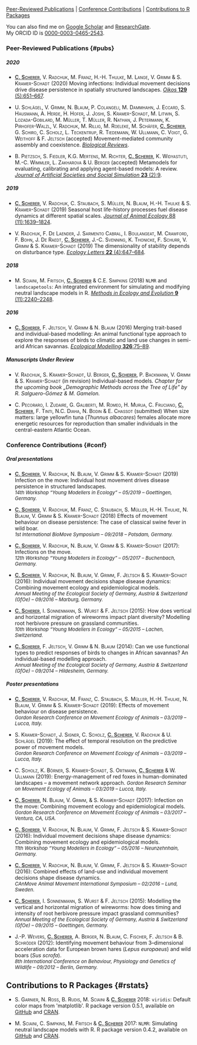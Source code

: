 [Peer-Reviewed Publications](#pubs)  |  [Conference Contributions](#conf)  |  [Contributions to R Packages](#rstats)

You can also find me on [Google Scholar](https://scholar.google.com/citations?user=6o61j_IAAAAJ&hl=en&oi=sra) and [ResearchGate](https://www.researchgate.net/profile/Cedric_Scherer/contributions).  
My ORCID ID is [0000-0003-0465-2543](https://orcid.org/0000-0003-0465-2543).


### Peer-Reviewed Publications {#pubs}

##### 2020

- <span style='font-variant:small-caps;'><u style='font-weight:700;color:#414141;'>C. Scherer</u>, V. Radchuk, M. Franz, H.-H. Thulke, M. Lange, V. Grimm & S. Kramer-Schadt</span> (2020) Moving infections: Individual movement decisions drive disease persistence in spatially structured landscapes. [*Oikos* **129** (5):651–667](https://doi.org/10.1111/oik.07002).

- <span style='font-variant:small-caps;'>U. Schlägel, V. Grimm, N. Blaum, P. Colangeli, M. Dammhahn, J. Eccard, S. Hausmann, A. Herde, H. Hofer, J. Joshi, S. Kramer-Schadt, M. Litwin, S. Lozada-Gobilard, M. Müller, T. Müller, R. Nathan, J. Petermann, K. Pirhofer-Walzl, V. Radchuk, M. Rillig, M. Roeleke, M. Schäfer, <u style='font-weight:700;color:#414141;'>C. Scherer</u>, G. Schiro, C. Scholz, L. Teckentrup, R. Tiedemann, W. Ullmann, C. Voigt, G. Weithoff & F. Jeltsch</span> (accepted) Movement-mediated community assembly and coexistence. [*Biological Reviews*]( https://doi.org/10.1111/brv.12600).

- <span style='font-variant:small-caps;'>B. Pietzsch, S. Fiedler, K.G.  Mertens, M. Richter, <u style='font-weight:700;color:#414141;'>C. Scherer</u>, K. Widyastuti, M.-C. Wimmler, L. Zakharova & U. Berger</span> (accepted) Metamodels for evaluating, calibrating and applying agent-based models: A review. [*Journal of Artificial Societies and Social Simulation* **23** (2):9](http://doi.org/10.18564/jasss.4274).

##### 2019

- <span style='font-variant:small-caps;'><u style='font-weight:700;color:#414141;'>C. Scherer</u>, V. Radchuk, C. Staubach, S. Müller, N. Blaum, H.-H. Thulke & S. Kramer-Schadt</span> (2019) Seasonal host life-history processes fuel disease dynamics at different spatial scales.
[*Journal of Animal Ecology* 88 (11):1639–1824](https://doi.org/10.1111/1365-2656.13070).

- <span style='font-variant:small-caps;'>V. Radchuk, F. De Laender, J. Sarmento Cabral, I. Boulangeat, M. Crawford, F. Bohn, J. De Raedt, <u style='font-weight:700;color:#414141;'>C. Scherer</u>, J.-C. Svenning, K. Thonicke, F. Schurr, V. Grimm & S. Kramer-Schadt (2019)</span> The dimensionality of stability depends on disturbance type.
[*Ecology Letters* **22** (4):647–684](https://doi.org/10.1111/ele.13226).

##### 2018

- <span style='font-variant:small-caps;'>M. Sciaini, M. Fritsch, <u style='font-weight:700;color:#414141;'>C. Scherer</u> & C.E. Simpkins (2018)</span> `NLMR` and `landscapetools`: An integrated environment for simulating and modifying neutral landscape models in R.
[*Methods in Ecology and Evolution* **9** (11):2240–2248](https://doi.org/10.1111/2041-210X.13076).

##### 2016

- <span style='font-variant:small-caps;'><u style='font-weight:700;color:#414141;'>C. Scherer</u>, F. Jeltsch, V. Grimm & N. Blaum (2016)</span> Merging trait-based and individual-based modelling: An animal functional type approach to explore the responses of birds to climatic and land use changes in semi-arid African savannas. [*Ecological Modelling* **326**:75–89](https://doi.org/10.1016/j.ecolmodel.2015.07.005).


##### Manuscripts Under Review
- <span style='font-variant:small-caps;'>V. Radchuk, S. Kramer-Schadt, U. Berger, <u style='font-weight:700;color:#414141;'>C. Scherer</u>, P. Backmann, V. Grimm & S. Kramer-Schadt</span> (in revision)</span> Individual-based models. *Chapter for the upcoming book „Demographic Methods across the Tree of Life” by R. Salguero-Gómez & M. Gamelon.*

- <span style='font-variant:small-caps;'>C. Pecoraro, I. Zudaire, G. Galiberti, M. Romeo, H. Murua, C. Fruciano, <u style='font-weight:700;color:#414141;'>C. Scherer</u>, F. Tinti, N.C. Diaha, N. Bodin & E. Chassot</span> (submitted)</span> When size matters: large yellowfin tuna (*Thunnus  albacares*) females allocate more energetic resources for reproduction than smaller individuals in the central-eastern Atlantic Ocean.

### Conference Contributions {#conf}

##### Oral presentations
- <span style='font-variant:small-caps;'><u style='font-weight:700;color:#414141;'>C. Scherer</u>, V. Radchuk, N. Blaum, V. Grimm & S. Kramer-Schadt (2019)</span> Infection on the move: Individual host movement drives disease persistence in structured landscapes.  
<font size="2">*14th Workshop “Young Modellers in Ecology” – 05/2019 – Goettingen, Germany.*</font>

- <span style='font-variant:small-caps;'><u style='font-weight:700;color:#414141;'>C. Scherer</u>, V. Radchuk, M. Franz, C. Staubach, S. Müller, H.-H. Thulke, N. Blaum, V. Grimm & S. Kramer-Schadt (2018)</span> Effects of movement behaviour on disease persistence: The case of classical swine fever in wild boar.  
<font size="2">*1st International BioMove Symposium – 09/2018 – Potsdam, Germany.*</font>

- <span style='font-variant:small-caps;'><u style='font-weight:700;color:#414141;'>C. Scherer</u>, V. Radchuk, N. Blaum, V. Grimm & S. Kramer-Schadt  (2017)</span>: Infections on the move.  
<font size="2">*12th Workshop “Young Modellers in Ecology” – 05/2017 – Buchenbach, Germany.*</font>

- <span style='font-variant:small-caps;'><u style='font-weight:700;color:#414141;'>C. Scherer</u>, V. Radchuk, N. Blaum, V. Grimm, F. Jeltsch & S. Kramer-Schadt (2016)</span>: Individual movement decisions shape disease dynamics: Combining movement ecology and epidemiological models.  
<font size="2">*Annual Meeting of the Ecological Society of Germany, Austria & Switzerland (GfOe) – 09/2016 – Marburg, Germany.*</font>

- <span style='font-variant:small-caps;'><u style='font-weight:700;color:#414141;'>C. Scherer</u>, I. Sonnenmann, S. Wurst & F. Jeltsch (2015)</span>: How does vertical and horizontal migration of wireworms impact plant diversity? Modelling root herbivore pressure on grassland communities.   
<font size="2">*10th Workshop “Young Modellers in Ecology” – 05/2015 – Lachen, Switzerland.*</font>

- <span style='font-variant:small-caps;'><u style='font-weight:700;color:#414141;'>C. Scherer</u>, F. Jeltsch, V. Grimm & N. Blaum (2014)</span>: Can we use functional types to predict responses of birds to changes in African savannas? An individual-based modelling approach.  
<font size="2">*Annual Meeting of the Ecological Society of Germany, Austria & Switzerland (GfOe) – 09/2014 – Hildesheim, Germany.*</font>


##### Poster presentations
- <span style='font-variant:small-caps;'><u style='font-weight:700;color:#414141;'>C. Scherer</u>, V. Radchuk, M. Franz, C. Staubach, S. Müller, H.-H. Thulke, N. Blaum, V. Grimm & S. Kramer-Schadt (2019)</span>: Effects of movement behaviour on disease persistence.  
<font size="2">*Gordon Research Conference on Movement Ecology of Animals – 03/2019 – Lucca, Italy.*</font>

- <span style='font-variant:small-caps;'>S. Kramer-Schadt, J. Signer, C. Scholz, <u style='font-weight:700;color:#414141;'>C. Scherer</u>, V. Radchuk & U. Schlägel (2019)</span>: The effect of temporal resolution on the predictive power of movement models.  
<font size="2">*Gordon Research Conference on Movement Ecology of Animals – 03/2019 – Lucca, Italy.*</font>

- <span style='font-variant:small-caps;'>C. Scholz, K. Börner, S. Kramer-Schadt, S. Ortmann, <u style='font-weight:700;color:#414141;'>C. Scherer</u> & W. Ullmann (2019)</span>: Energy-management of red foxes in human-dominated landscapes – a movement network approach.
<font size="2">*Gordon Research Seminar on Movement Ecology of Animals – 03/2019 – Lucca, Italy.*</font>

- <span style='font-variant:small-caps;'><u style='font-weight:700;color:#414141;'>C. Scherer</u>, N. Blaum, V. Grimm, & S. Kramer-Schadt (2017)</span>: Infection on the move: Combining movement ecology and epidemiological models.  
<font size="2">*Gordon Research Conference on Movement Ecology of Animals – 03/2017 – Ventura, CA, USA.*</font>

- <span style='font-variant:small-caps;'><u style='font-weight:700;color:#414141;'>C. Scherer</u>, V. Radchuk, N. Blaum, V. Grimm, F. Jeltsch & S. Kramer-Schadt (2016)</span>: Individual movement decisions shape disease dynamics: Combining movement ecology and epidemiological models.  
<font size="2">*11th Workshop “Young Modellers in Ecology” – 05/2016 – Neunzehnhain, Germany.*</font>

- <span style='font-variant:small-caps;'><u style='font-weight:700;color:#414141;'>C. Scherer</u>, V. Radchuk, N. Blaum, V. Grimm, F. Jeltsch & S. Kramer-Schadt (2016)</span>: Combined effects of land-use and individual movement decisions shape disease dynamics.  
<font size="2">*CAnMove Animal Movement International Symposium – 02/2016 – Lund, Sweden.*</font>

- <span style='font-variant:small-caps;'><u style='font-weight:700;color:#414141;'>C. Scherer</u>, I. Sonnenmann, S. Wurst & F. Jeltsch (2015)</span>: Modelling the vertical and horizontal migration of wireworms: how does timing and intensity of root herbivore pressure impact grassland communities?  
<font size="2">*Annual Meeting of the Ecological Society of Germany, Austria & Switzerland (GfOe) – 09/2015 – Goettingen, Germany.*</font>

- <span style='font-variant:small-caps;'>J.-P. Wevers, <u style='font-weight:700;color:#414141;'>C. Scherer</u>, A. Berger, N. Blaum, C. Fischer, F. Jeltsch & B. Schröder (2012)</span>: Identifying movement behaviour from 3–dimensional acceleration data for European brown hares (*Lepus europaeus*) and wild boars (*Sus scrofa*).  
<font size="2">*8th International Conference on Behaviour, Physiology and Genetics of Wildlife – 09/2012 – Berlin, Germany.*</font>


## Contributions to R Packages {#rstats}

- <span style='font-variant:small-caps;'>S. Garnier, N. Ross, B. Rudis, M. Sciaini & <u style='font-weight:700;color:#414141;'>C. Scherer</u></span> 2018: `viridis`: Default color maps from 'matplotlib'. R package version 0.5.1, available on [GitHub](https://github.com/sjmgarnier/viridis) and [CRAN](https://cran.r-project.org/web/packages/viridis/index.html).

- <span style='font-variant:small-caps;'>M. Sciaini, C. Simpkins, M. Fritsch & <u style='font-weight:700;color:#414141;'>C. Scherer</u></span> 2017: `NLMR`: Simulating neutral landscape models with R. R package version 0.4.2, available on [GitHub](https://ropensci.github.io/NLMR/) and [CRAN](https://cran.r-project.org/web/packages/NLMR/index.html).
